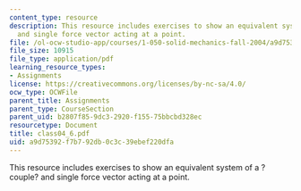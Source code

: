 ```yaml
---
content_type: resource
description: This resource includes exercises to show an equivalent system of a ?couple?
  and single force vector acting at a point.
file: /ol-ocw-studio-app/courses/1-050-solid-mechanics-fall-2004/a9d75392f7b792db0c3c39ebef220dfa_class04_6.pdf
file_size: 10915
file_type: application/pdf
learning_resource_types:
- Assignments
license: https://creativecommons.org/licenses/by-nc-sa/4.0/
ocw_type: OCWFile
parent_title: Assignments
parent_type: CourseSection
parent_uid: b2807f85-9dc3-2920-f155-75bbcbd328ec
resourcetype: Document
title: class04_6.pdf
uid: a9d75392-f7b7-92db-0c3c-39ebef220dfa
---
```

This resource includes exercises to show an equivalent system of a ?couple? and single force vector acting at a point.
